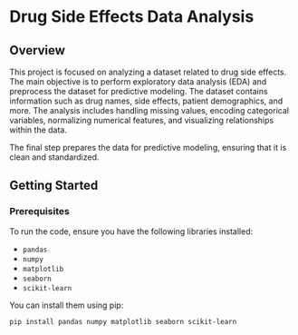 # Drug Side Effects Data Analysis

## Overview
This project is focused on analyzing a dataset related to drug side effects. The main objective is to perform exploratory data analysis (EDA) and preprocess the dataset for predictive modeling. The dataset contains information such as drug names, side effects, patient demographics, and more. The analysis includes handling missing values, encoding categorical variables, normalizing numerical features, and visualizing relationships within the data.

The final step prepares the data for predictive modeling, ensuring that it is clean and standardized.


## Getting Started
### Prerequisites
To run the code, ensure you have the following libraries installed:
- `pandas`
- `numpy`
- `matplotlib`
- `seaborn`
- `scikit-learn`

You can install them using pip:
```bash
pip install pandas numpy matplotlib seaborn scikit-learn

